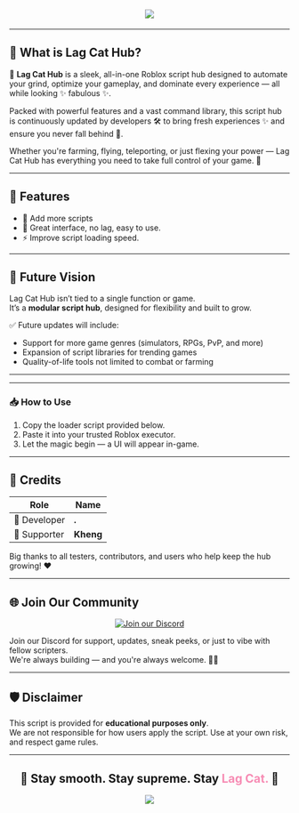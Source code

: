 <h1 align="center">
  <img src="https://readme-typing-svg.herokuapp.com?font=Fira+Code&size=32&duration=3000&pause=1000&color=F78CB4&center=true&vCenter=true&width=435&lines=Lag+Cat+Hub;Lag+Cat+Hub"/>
</h1>

---

## 🌟 What is Lag Cat Hub?

🚀 **Lag Cat Hub** is a sleek, all-in-one Roblox script hub designed to automate your grind, optimize your gameplay, and dominate every experience — all while looking ✨ fabulous ✨.

Packed with powerful features and a vast command library, this script hub is continuously updated by developers 🛠️ to bring fresh experiences ✨ and ensure you never fall behind 🔄.

Whether you're farming, flying, teleporting, or just flexing your power — Lag Cat Hub has everything you need to take full control of your game. 💪

---

## 🧩 Features

- 📜 Add more scripts
- 🔧 Great interface, no lag, easy to use.
- ⚡ Improve script loading speed.

---

## 🔮 Future Vision

Lag Cat Hub isn’t tied to a single function or game.  
It’s a **modular script hub**, designed for flexibility and built to grow.

✅ Future updates will include:

- Support for more game genres (simulators, RPGs, PvP, and more)
- Expansion of script libraries for trending games
- Quality-of-life tools not limited to combat or farming

---

---

### 📥 How to Use

1. Copy the loader script provided below.
2. Paste it into your trusted Roblox executor.
3. Let the magic begin — a UI will appear in-game.

---

## 👑 Credits

| Role         | Name      |
|--------------|-----------|
| 🧠 Developer | **.** |
| 🤝 Supporter | **Kheng**     |

Big thanks to all testers, contributors, and users who help keep the hub growing! ❤️

---

## 🌐 Join Our Community

<p align="center">
  <a href="https://discord.gg/KTG45Zv58j">
    <img src="https://invidget.switchblade.xyz/KTG45Zv58j" alt="Join our Discord" />
  </a>
</p>

Join our Discord for support, updates, sneak peeks, or just to vibe with fellow scripters.  
We're always building — and you're always welcome. 🐱‍👤

---

## 🛡️ Disclaimer

This script is provided for **educational purposes only**.  
We are not responsible for how users apply the script. Use at your own risk, and respect game rules.

---

<h2 align="center">
  🚀 Stay smooth. Stay supreme. Stay <span style="color:#F78CB4">Lag Cat.</span> 🐾
</h2>

<p align="center">
  <img src="https://capsule-render.vercel.app/api?type=waving&color=F78CB4&height=100&section=footer"/>
</p>
